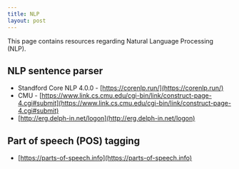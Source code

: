 ```yaml
---
title: NLP
layout: post
---
```

This page contains resources regarding Natural Language Processing (NLP).

## NLP sentence parser 
- Standford Core NLP 4.0.0 - [https://corenlp.run/](https://corenlp.run/)
- CMU - [https://www.link.cs.cmu.edu/cgi-bin/link/construct-page-4.cgi#submit](https://www.link.cs.cmu.edu/cgi-bin/link/construct-page-4.cgi#submit)
- [http://erg.delph-in.net/logon](http://erg.delph-in.net/logon)


## Part of speech (POS) tagging 
- [https://parts-of-speech.info](https://parts-of-speech.info)

